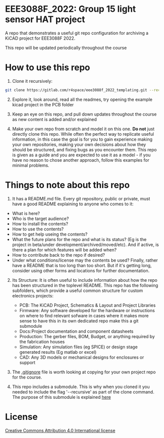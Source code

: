 # EEE3088F_2022: Group 15 light sensor HAT project

A repo that demonstrates a useful git repo configuration for archiving a KiCAD project for EEE3088F 2022.

This repo will be updated periodically throughout the course

# How to use this repo
1. Clone it recursively:
```bash
git clone https://gitlab.com/r4space/eee3088f_2022_templating.git --recursive
```

2. Explore it, look around, read all the readmes, try opening the example kicad project in the PCB folder

3. Keep an eye on this repo, and pull down updates throughout the course as new content is added and/or explained

4. Make your own repo from scratch and model it on this one.  **Do not** just directly clone this repo.  While often the perfect way to replicate useful information, in this case the goal is for you to gain experience making your own repositories, making your own decisions about how they should be structured, and fixing bugs as you encounter them.  This repo is given as a guide and you are expected to use it as a model - if you have no reason to chose another approach, follow this examples for minimal problems.

# Things to note about this repo
1. It has a README.md file.  Every git repository, public or private, must have a good README explaining to anyone who comes to it:
* What is here?
* Who is the target audience?
* How to install the contents?
* How to use the contents?
* How to get help useing the contents?
* What the future plans for the repo and what is its status? (Eg is the project in beta/under development/archived/moved/etc).  And if active, is there a plan for which features will be added when?
* How to contribute back to the repo if desired?
* Under what conditions/license may the contents be used?
Finally, rather have a README that is too long than too short.  But if it's getting long, consider using other forms and locations for further documentation.

2. Its Structure: It is often useful to include information about how the repo has been structured in the toplevel README.  This repo has the following subfolders, which provide a useful common structure for custom electronics projects:
    * PCB: The KiCAD Project, Schematics & Layout and Project Libraries
    * Firmware: Any software developed for the hardware or instructions on where to find relevant sofware in cases where it makes more sense to have this in its own dedicated repo make this a git submodule
    * Docs: Project documentation and component datasheets
    * Production: The gerber files, BOM, Budget, or anything required by the fabrication houses
    * Simulation: Any simulation files (eg SPICE) or design stage generated results (Eg matlab or excel) 
    * CAD: Any 3D models or mechanical designs for enclosures or support

2. The [.gitignore](./.gitignore) file is worth looking at copying for your own project repo for the course.

3. This repo includes a submodule.  This is why when you cloned it you needed to include the flag '--recursive' as part of the clone command.  The purpose of this submodule is explained [here](./PCB/PCB_readme.md)

# License
[Creative Commons Attribution 4.0 International license](https://choosealicense.com/licenses/cc-by-4.0/)

